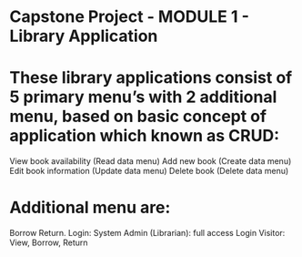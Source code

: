 # Capstone Project - MODULE 1 - Library Application

# These library applications consist of 5 primary menu’s with 2 additional menu, based on basic concept of application which known as CRUD:
View book availability (Read data menu)
Add new book (Create data menu)
Edit book information (Update data menu)
Delete book (Delete data menu)

# Additional menu are: 
Borrow 
Return.
Login: System Admin (Librarian): full access
Login Visitor: View, Borrow, Return
